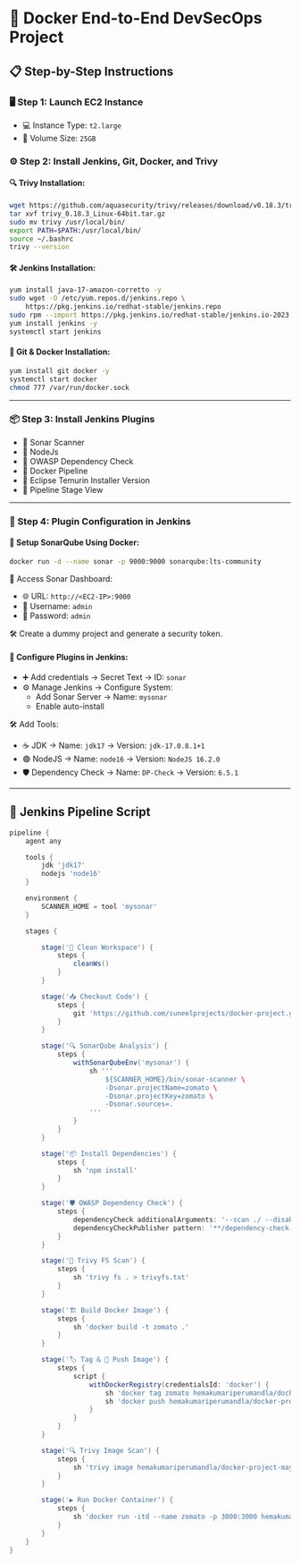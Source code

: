 
# 🚀 Docker End-to-End DevSecOps Project

## 📋 Step-by-Step Instructions

### 🖥️ Step 1: Launch EC2 Instance
- 💻 Instance Type: `t2.large`
- 💾 Volume Size: `25GB`

### ⚙️ Step 2: Install Jenkins, Git, Docker, and Trivy

#### 🔍 Trivy Installation:
```bash
wget https://github.com/aquasecurity/trivy/releases/download/v0.18.3/trivy_0.18.3_Linux-64bit.tar.gz
tar xvf trivy_0.18.3_Linux-64bit.tar.gz
sudo mv trivy /usr/local/bin/
export PATH=$PATH:/usr/local/bin/
source ~/.bashrc
trivy --version
```

#### 🛠️ Jenkins Installation:
```bash
yum install java-17-amazon-corretto -y
sudo wget -O /etc/yum.repos.d/jenkins.repo \
    https://pkg.jenkins.io/redhat-stable/jenkins.repo
sudo rpm --import https://pkg.jenkins.io/redhat-stable/jenkins.io-2023.key
yum install jenkins -y
systemctl start jenkins
```

#### 🔧 Git & Docker Installation:
```bash
yum install git docker -y
systemctl start docker
chmod 777 /var/run/docker.sock
```

---

### 📦 Step 3: Install Jenkins Plugins
- 📌 Sonar Scanner
- 📌 NodeJs
- 📌 OWASP Dependency Check
- 📌 Docker Pipeline
- 📌 Eclipse Temurin Installer Version
- 📌 Pipeline Stage View

---

### 🔗 Step 4: Plugin Configuration in Jenkins

#### 🐳 Setup SonarQube Using Docker:
```bash
docker run -d --name sonar -p 9000:9000 sonarqube:lts-community
```

🔑 Access Sonar Dashboard:
- 🌐 URL: `http://<EC2-IP>:9000`
- 👤 Username: `admin`
- 🔐 Password: `admin`

🛠️ Create a dummy project and generate a security token.

#### 🧩 Configure Plugins in Jenkins:
- ➕ Add credentials → Secret Text → ID: `sonar`
- ⚙️ Manage Jenkins → Configure System:
  - Add Sonar Server → Name: `mysonar`
  - Enable auto-install

🛠️ Add Tools:
- ☕ JDK → Name: `jdk17` → Version: `jdk-17.0.8.1+1`
- 🟢 NodeJS → Name: `node16` → Version: `NodeJS 16.2.0`
- 🛡️ Dependency Check → Name: `DP-Check` → Version: `6.5.1`

---

## 🧪 Jenkins Pipeline Script

```groovy
pipeline {
    agent any

    tools {
        jdk 'jdk17'
        nodejs 'node16'
    }

    environment {
        SCANNER_HOME = tool 'mysonar'
    }

    stages {

        stage('🧹 Clean Workspace') {
            steps {
                cleanWs()
            }
        }

        stage('📥 Checkout Code') {
            steps {
                git 'https://github.com/suneelprojects/docker-project.git'
            }
        }

        stage('🔍 SonarQube Analysis') {
            steps {
                withSonarQubeEnv('mysonar') {
                    sh '''
                        ${SCANNER_HOME}/bin/sonar-scanner \
                        -Dsonar.projectName=zomato \
                        -Dsonar.projectKey=zomato \
                        -Dsonar.sources=.
                    '''
                }
            }
        }

        stage('📦 Install Dependencies') {
            steps {
                sh 'npm install'
            }
        }

        stage('🛡️ OWASP Dependency Check') {
            steps {
                dependencyCheck additionalArguments: '--scan ./ --disableYarnAudit --disableNodeAudit', odcInstallation: 'DP-Check'
                dependencyCheckPublisher pattern: '**/dependency-check-report.xml'
            }
        }

        stage('🧪 Trivy FS Scan') {
            steps {
                sh 'trivy fs . > trivyfs.txt'
            }
        }

        stage('🏗️ Build Docker Image') {
            steps {
                sh 'docker build -t zomato .'
            }
        }

        stage('🏷️ Tag & 🚀 Push Image') {
            steps {
                script {
                    withDockerRegistry(credentialsId: 'docker') {
                        sh 'docker tag zomato hemakumariperumandla/docker-project-may:zomatov1'
                        sh 'docker push hemakumariperumandla/docker-project-may:zomatov1'
                    }
                }
            }
        }

        stage('🔍 Trivy Image Scan') {
            steps {
                sh 'trivy image hemakumariperumandla/docker-project-may:zomatov1'
            }
        }

        stage('▶️ Run Docker Container') {
            steps {
                sh 'docker run -itd --name zomato -p 3000:3000 hemakumariperumandla/docker-project-may:zomatov1'
            }
        }
    }
}
```
